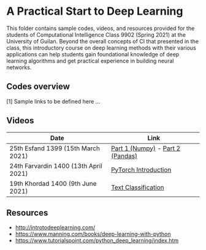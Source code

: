 # A Practical Start to Deep Learning

This folder contains sample codes, videos, and resources provided for the students of Computational Intelligence Class 9902 (Spring 2021) at the University of Guilan. Beyond the overall concepts of CI that presented in the class, this introductory course on deep learning methods with their various applications can help students gain foundational knowledge of deep learning algorithms and get practical experience in building neural networks.

## Codes overview
[1] Sample
links to be defined here ...

## Videos

| Date | Link |
| ------------ | ------------ |
| 25th Esfand 1399 (15th March 2021) | [Part 1 (Numpy)](https://drive.google.com/file/d/1N36plgEhD2WiiDxju-DXCcdb8_3bcO70/view?usp=sharing "Part 1 (Numpy)") - [Part 2 (Pandas)](https://drive.google.com/file/d/1DcMvc_jFhH_5hqelLM62IIf9go0hdSV_/view?usp=sharing "Part 2 (Pandas)") |
| 24th Farvardin 1400 (13th April 2021) | [PyTorch Introduction](https://drive.google.com/file/d/1qAv7rK-v4uccTbT96JXYI-GlA7nsa_YK/view?usp=sharing "PyTorch Introduction") |
| 19th Khordad 1400 (9th June 2021) | [Text Classification](https://drive.google.com/file/d/1r2sUz1aSCuDk_-xZ3K7exNQ6NHyzgSWq/view?usp=sharing "Text Classification") |

## Resources
- http://introtodeeplearning.com/
- https://www.manning.com/books/deep-learning-with-python
- https://www.tutorialspoint.com/python_deep_learning/index.htm
